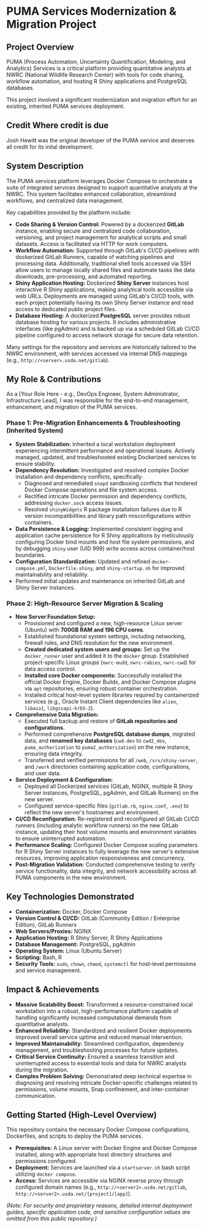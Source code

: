 # PUMA Services Modernization & Migration Project

## Project Overview

PUMA (Process Automation, Uncertainty Quantification, Modeling, and Analytics) Services is a critical platform providing quantitative analysts at NWRC (National Wildlife Research Center) with tools for code sharing, workflow automation, and hosting R Shiny applications and PostgreSQL databases.

This project involved a significant modernization and migration effort for an existing, inherited PUMA services deployment.

## Credit Where credit is due

Josh Hewitt was the original developer of the PUMA service and deserves all credit for its inital development.

## System Description

The PUMA services platform leverages Docker Compose to orchestrate a suite of integrated services designed to support quantitative analysts at the NWRC. This system facilitates enhanced collaboration, streamlined workflows, and centralized data management.

Key capabilities provided by the platform include:

* **Code Sharing & Version Control:** Powered by a dockerized **GitLab** instance, enabling secure and centralized code collaboration, versioning, and project management for analytical scripts and small datasets. Access is facilitated via HTTP for work computers.
* **Workflow Automation:** Supported through GitLab's CI/CD pipelines with dockerized GitLab Runners, capable of watching pipelines and processing data. Additionally, traditional shell tools accessed via SSH allow users to manage locally shared files and automate tasks like data downloads, pre-processing, and automated reporting.
* **Shiny Application Hosting:** Dockerized **Shiny Server** instances host interactive R Shiny applications, making analytical tools accessible via web URLs. Deployments are managed using GitLab's CI/CD tools, with each project potentially having its own Shiny Server instance and read access to dedicated public project files.
* **Database Hosting:** A dockerized **PostgreSQL** server provides robust database hosting for various projects. It includes administrative interfaces (like pgAdmin) and is backed up via a scheduled GitLab CI/CD pipeline configured to access network storage for secure data retention.

Many settings for the repository and services are historically tailored to the NWRC environment, with services accessed via internal DNS mappings (e.g., `http://<server>.usda.net/gitlab`).

## My Role & Contributions

As a [Your Role Here - e.g., DevOps Engineer, System Administrator, Infrastructure Lead], I was responsible for the end-to-end management, enhancement, and migration of the PUMA services.

### Phase 1: Pre-Migration Enhancements & Troubleshooting (Inherited System)

* **System Stabilization:** Inherited a local workstation deployment experiencing intermittent performance and operational issues. Actively managed, updated, and troubleshooted existing Dockerized services to ensure stability.
* **Dependency Resolution:** Investigated and resolved complex Docker installation and dependency conflicts, specifically:
    * Diagnosed and remediated `snapd` sandboxing conflicts that hindered Docker Compose operations and file system access.
    * Rectified intricate Docker permission and dependency conflicts, addressing `docker.sock` access issues.
    * Resolved `shinyWidgets` R package installation failures due to R version incompatibilities and library path misconfigurations within containers.
* **Data Persistence & Logging:** Implemented consistent logging and application cache persistence for R Shiny applications by meticulously configuring Docker bind mounts and host file system permissions, and by debugging `shiny` user (UID 999) write access across container/host boundaries.
* **Configuration Standardization:** Updated and refined `docker-compose.yml`, `Dockerfile.shiny`, and `shiny-startup.sh` for improved maintainability and reliability.
* Performed initial updates and maintenance on inherited GitLab and Shiny Server instances.

### Phase 2: High-Resource Server Migration & Scaling

* **New Server Foundation Setup:**
    * Provisioned and configured a new, high-resource Linux server (Ubuntu) with **700GB RAM and 196 CPU cores**.
    * Established foundational system settings, including networking, firewall rules, and DNS resolution for the new environment.
    * **Created dedicated system users and groups:** Set up the `docker_runner` user and added it to the `docker` group. Established project-specific Linux groups (`nwrc-mudd`, `nwrc-rabies`, `nwrc-cwd`) for data access control.
    * **Installed core Docker components:** Successfully installed the official Docker Engine, Docker Buildx, and Docker Compose plugins via `apt` repositories, ensuring robust container orchestration.
    * Installed critical host-level system libraries required by containerized services (e.g., Oracle Instant Client dependencies like `alien`, `libaio1`, `libgssapi-krb5-2`).
* **Comprehensive Data Migration:**
    * Executed full backup and restore of **GitLab repositories and configurations**.
    * Performed comprehensive **PostgreSQL database dumps**, migrated data, and **renamed key databases** (`cwd-dev` to `cwd2_dev`, `puma_authorization` to `puma2_authorization`) on the new instance, ensuring data integrity.
    * Transferred and verified permissions for all `/web`, `/srv/shiny-server`, and `/work` directories containing application code, configurations, and user data.
* **Service Deployment & Configuration:**
    * Deployed all Dockerized services (GitLab, NGINX, multiple R Shiny Server instances, PostgreSQL, pgAdmin, and GitLab Runners) on the new server.
    * Configured service-specific files (`gitlab.rb`, `nginx.conf`, `.env`) to reflect the new server's hostnames and environment.
* **CI/CD Reconfiguration:** Re-registered and reconfigured all GitLab CI/CD runners (including analytic workflow runners) on the new GitLab instance, updating their host volume mounts and environment variables to ensure uninterrupted automation.
* **Performance Scaling:** Configured Docker Compose scaling parameters for R Shiny Server instances to fully leverage the new server's extensive resources, improving application responsiveness and concurrency.
* **Post-Migration Validation:** Conducted comprehensive testing to verify service functionality, data integrity, and network accessibility across all PUMA components in the new environment.

## Key Technologies Demonstrated

* **Containerization:** Docker, Docker Compose
* **Version Control & CI/CD:** GitLab (Community Edition / Enterprise Edition), GitLab Runners
* **Web Servers/Proxies:** NGINX
* **Application Hosting:** R Shiny Server, R Shiny Applications
* **Database Management:** PostgreSQL, pgAdmin
* **Operating System:** Linux (Ubuntu Server)
* **Scripting:** Bash, R
* **Security Tools:** `sudo`, `chown`, `chmod`, `systemctl` for host-level permissions and service management.

## Impact & Achievements

* **Massive Scalability Boost:** Transformed a resource-constrained local workstation into a robust, high-performance platform capable of handling significantly increased computational demands from quantitative analysts.
* **Enhanced Reliability:** Standardized and resilient Docker deployments improved overall service uptime and reduced manual intervention.
* **Improved Maintainability:** Streamlined configuration, dependency management, and troubleshooting processes for future updates.
* **Critical Service Continuity:** Ensured a seamless transition and uninterrupted access to essential tools and data for NWRC analysts during the migration.
* **Complex Problem Solving:** Demonstrated deep technical expertise in diagnosing and resolving intricate Docker-specific challenges related to permissions, volume mounts, Snap confinement, and inter-container communication.

## Getting Started (High-Level Overview)

This repository contains the necessary Docker Compose configurations, Dockerfiles, and scripts to deploy the PUMA services.

* **Prerequisites:** A Linux server with Docker Engine and Docker Compose installed, along with appropriate host directory structures and permissions configured.
* **Deployment:** Services are launched via a `startserver.sh` bash script utilizing `docker compose`.
* **Access:** Services are accessible via NGINX reverse proxy through configured domain names (e.g., `http://<server2>.usda.net/gitlab`, `http://<server2>.usda.net/[project]/[app]`).

*(Note: For security and proprietary reasons, detailed internal deployment guides, specific application code, and sensitive configuration values are omitted from this public repository.)*
